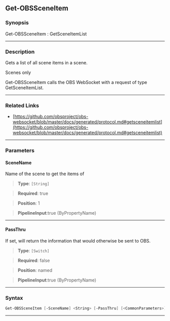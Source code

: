 Get-OBSSceneItem
----------------
### Synopsis
Get-OBSSceneItem : GetSceneItemList

---
### Description

Gets a list of all scene items in a scene.

Scenes only


Get-OBSSceneItem calls the OBS WebSocket with a request of type GetSceneItemList.

---
### Related Links
* [https://github.com/obsproject/obs-websocket/blob/master/docs/generated/protocol.md#getsceneitemlist](https://github.com/obsproject/obs-websocket/blob/master/docs/generated/protocol.md#getsceneitemlist)



---
### Parameters
#### **SceneName**

Name of the scene to get the items of



> **Type**: ```[String]```

> **Required**: true

> **Position**: 1

> **PipelineInput**:true (ByPropertyName)



---
#### **PassThru**

If set, will return the information that would otherwise be sent to OBS.



> **Type**: ```[Switch]```

> **Required**: false

> **Position**: named

> **PipelineInput**:true (ByPropertyName)



---
### Syntax
```PowerShell
Get-OBSSceneItem [-SceneName] <String> [-PassThru] [<CommonParameters>]
```
---
